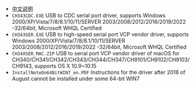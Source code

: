 * [中文说明](./README_cn.md)
* `CH343CDC.EXE` USB to CDC serial port driver, supports Windows 2000/XP/Vista/7/8/8.1/10/11/SERVER 2003/2008/2012/2016/2019/2022 -32/64bit, Microsoft WHQL Certified
* `CH343SER.EXE` USB to high-speed serial port VCP vendor driver, supports Windows 2000/XP/Vista/7/8/8.1/10/11/SERVER 2003/2008/2012/2016/2019/2022 -32/64bit, Microsoft WHQL Certified
* `CH34XSER_MAC.ZIP` USB to serial port VCP vendor driver of macOS for CH340/CH341/CH342/CH343/CH344/CH347/CH9101/CH9102/CH9103/CH9143, supports OS X 10.9~10.15
* `InstallNoteOn64BitWIN7_en.PDF` Instructions for the driver after 2018 of August cannot be installed under some 64-bit WIN7